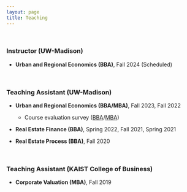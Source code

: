 ```yaml
---
layout: page
title: Teaching
---
```



<br/>

### Instructor (UW-Madison)
- **Urban and Regional Economics (BBA)**, Fall 2024 (Scheduled)

<br/> 

### Teaching Assistant (UW-Madison)
 
- **Urban and Regional Economics (BBA/MBA)**, Fall 2023, Fall 2022
 
  - Course evaluation survey ([BBA](/assets/pdf/RE420_Fall23.pdf)/[MBA](/assets/pdf/RE470_Fall23.pdf))

    <!-- - Office Hour: TBD 1:00 pm - 2:00 pm, Tuesdays and Thursdays ([Sign-up link to my office hour](https://doodle.com/mm/heejinyoon/officehour1))-->

- **Real Estate Finance (BBA)**, Spring 2022, Fall 2021, Spring 2021

- **Real Estate Process (BBA)**, Fall 2020

<br/>
 
### Teaching Assistant (KAIST College of Business)

- **Corporate Valuation (MBA)**, Fall 2019


